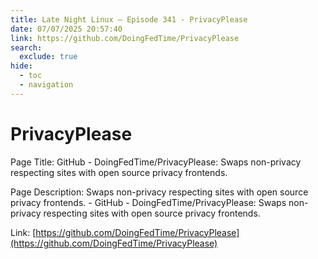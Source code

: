 ```yaml
---
title: Late Night Linux – Episode 341 - PrivacyPlease
date: 07/07/2025 20:57:40
link: https://github.com/DoingFedTime/PrivacyPlease
search:
  exclude: true
hide:
  - toc
  - navigation
---
```


# PrivacyPlease

Page Title: GitHub - DoingFedTime/PrivacyPlease: Swaps non-privacy respecting sites with open source privacy frontends.

Page Description: Swaps non-privacy respecting sites with open source privacy frontends.  - GitHub - DoingFedTime/PrivacyPlease: Swaps non-privacy respecting sites with open source privacy frontends. 

Link: [https://github.com/DoingFedTime/PrivacyPlease](https://github.com/DoingFedTime/PrivacyPlease)